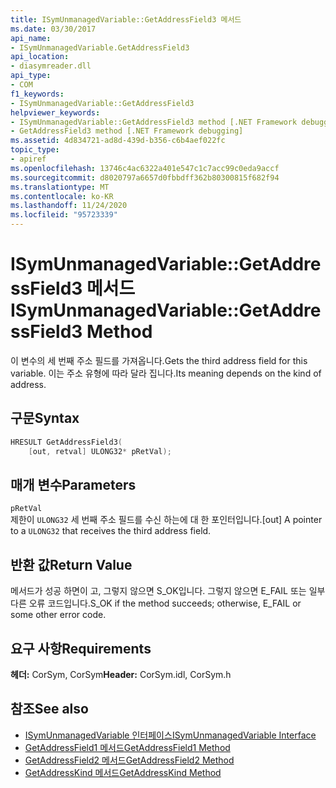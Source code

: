 ```yaml
---
title: ISymUnmanagedVariable::GetAddressField3 메서드
ms.date: 03/30/2017
api_name:
- ISymUnmanagedVariable.GetAddressField3
api_location:
- diasymreader.dll
api_type:
- COM
f1_keywords:
- ISymUnmanagedVariable::GetAddressField3
helpviewer_keywords:
- ISymUnmanagedVariable::GetAddressField3 method [.NET Framework debugging]
- GetAddressField3 method [.NET Framework debugging]
ms.assetid: 4d834721-ad8d-439d-b356-c6b4aef022fc
topic_type:
- apiref
ms.openlocfilehash: 13746c4ac6322a401e547c1c7acc99c0eda9accf
ms.sourcegitcommit: d8020797a6657d0fbbdff362b80300815f682f94
ms.translationtype: MT
ms.contentlocale: ko-KR
ms.lasthandoff: 11/24/2020
ms.locfileid: "95723339"
---
```

# <a name="isymunmanagedvariablegetaddressfield3-method"></a><span data-ttu-id="b5f92-102">ISymUnmanagedVariable::GetAddressField3 메서드</span><span class="sxs-lookup"><span data-stu-id="b5f92-102">ISymUnmanagedVariable::GetAddressField3 Method</span></span>

<span data-ttu-id="b5f92-103">이 변수의 세 번째 주소 필드를 가져옵니다.</span><span class="sxs-lookup"><span data-stu-id="b5f92-103">Gets the third address field for this variable.</span></span> <span data-ttu-id="b5f92-104">이는 주소 유형에 따라 달라 집니다.</span><span class="sxs-lookup"><span data-stu-id="b5f92-104">Its meaning depends on the kind of address.</span></span>  
  
## <a name="syntax"></a><span data-ttu-id="b5f92-105">구문</span><span class="sxs-lookup"><span data-stu-id="b5f92-105">Syntax</span></span>  
  
```cpp  
HRESULT GetAddressField3(  
    [out, retval] ULONG32* pRetVal);  
```  
  
## <a name="parameters"></a><span data-ttu-id="b5f92-106">매개 변수</span><span class="sxs-lookup"><span data-stu-id="b5f92-106">Parameters</span></span>  

 `pRetVal`  
 <span data-ttu-id="b5f92-107">제한이 `ULONG32` 세 번째 주소 필드를 수신 하는에 대 한 포인터입니다.</span><span class="sxs-lookup"><span data-stu-id="b5f92-107">[out] A pointer to a `ULONG32` that receives the third address field.</span></span>  
  
## <a name="return-value"></a><span data-ttu-id="b5f92-108">반환 값</span><span class="sxs-lookup"><span data-stu-id="b5f92-108">Return Value</span></span>  

 <span data-ttu-id="b5f92-109">메서드가 성공 하면이 고, 그렇지 않으면 S_OK입니다. 그렇지 않으면 E_FAIL 또는 일부 다른 오류 코드입니다.</span><span class="sxs-lookup"><span data-stu-id="b5f92-109">S_OK if the method succeeds; otherwise, E_FAIL or some other error code.</span></span>  
  
## <a name="requirements"></a><span data-ttu-id="b5f92-110">요구 사항</span><span class="sxs-lookup"><span data-stu-id="b5f92-110">Requirements</span></span>  

 <span data-ttu-id="b5f92-111">**헤더:** CorSym, CorSym</span><span class="sxs-lookup"><span data-stu-id="b5f92-111">**Header:** CorSym.idl, CorSym.h</span></span>  
  
## <a name="see-also"></a><span data-ttu-id="b5f92-112">참조</span><span class="sxs-lookup"><span data-stu-id="b5f92-112">See also</span></span>

- [<span data-ttu-id="b5f92-113">ISymUnmanagedVariable 인터페이스</span><span class="sxs-lookup"><span data-stu-id="b5f92-113">ISymUnmanagedVariable Interface</span></span>](isymunmanagedvariable-interface.md)
- [<span data-ttu-id="b5f92-114">GetAddressField1 메서드</span><span class="sxs-lookup"><span data-stu-id="b5f92-114">GetAddressField1 Method</span></span>](isymunmanagedvariable-getaddressfield1-method.md)
- [<span data-ttu-id="b5f92-115">GetAddressField2 메서드</span><span class="sxs-lookup"><span data-stu-id="b5f92-115">GetAddressField2 Method</span></span>](isymunmanagedvariable-getaddressfield2-method.md)
- [<span data-ttu-id="b5f92-116">GetAddressKind 메서드</span><span class="sxs-lookup"><span data-stu-id="b5f92-116">GetAddressKind Method</span></span>](isymunmanagedvariable-getaddresskind-method.md)
